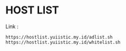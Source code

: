 # HOST LIST
Link :
```
https://hostlist.yuiistic.my.id/adlist.sh
https://hostlist.yuiistic.my.id/whitelist.sh
```
